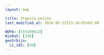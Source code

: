 ```yaml
---
layout: map

title: Stopića pećina
last_modified_at: 2018-05-22T23:34:03+02:00

WDPA: [555589012]
BioRaS: [336]
geoSrbija:
  L1_182: [49]
---
```

